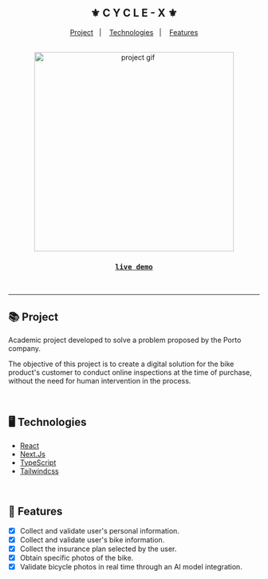 <div align="center">
    <h2>⚜️ C Y C L E - X ⚜️</h2>
</div>

<p align="center">
    <a href="#-project">Project</a>&nbsp;&nbsp;&nbsp;|&nbsp;&nbsp;&nbsp;
    <a href="#-technologies">Technologies</a>&nbsp;&nbsp;&nbsp;|&nbsp;&nbsp;&nbsp;
    <a href="#-features">Features</a>
</p>

<br/>

<div align="center">
    <img src="./public/readme.gif" alt="project gif" height="400px"/>
    <h3 align="center">
        <strong>
            <code>&nbsp;<a href="https://cycle-x.vercel.app/">live demo</a>&nbsp;</code>
        </strong>
    </h3>
</div>

<br/><hr/>

## 📚 Project

<p>
Academic project developed to solve a problem proposed by the Porto company.</p>
<p>The objective of this project is to create a digital solution for the bike product's customer to conduct online inspections at the time of purchase, without the need for human intervention in the process.</p>

<br/>

## 🖥 Technologies

- [React](https://react.dev/)
- [Next.Js](https://nextjs.org/)
- [TypeScript](https://www.typescriptlang.org/)
- [Tailwindcss](https://tailwindcss.com/)

<br/>

## 🧾 Features

- [x] Collect and validate user's personal information.
- [x] Collect and validate user's bike information.
- [x] Collect the insurance plan selected by the user.
- [x] Obtain specific photos of the bike.
- [x] Validate bicycle photos in real time through an AI model integration.
